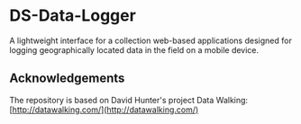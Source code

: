 # DS-Data-Logger
A lightweight interface for a collection web-based applications designed for logging geographically located data in the field on a mobile device.

## Acknowledgements

The repository is based on David Hunter's project Data Walking: [http://datawalking.com/](http://datawalking.com/)
